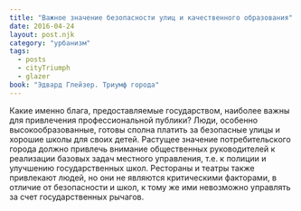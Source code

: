 ```yaml
---
title: "Важное значение безопасности улиц и качественного образования"
date: 2016-04-24
layout: post.njk
category: "урбанизм"
tags:
  - posts
  - cityTriumph
  - glazer
book: "Эдвард Глейзер. Триумф города"
---
```


Какие именно блага, предоставляемые государством, наиболее важны для привлечения профессиональной публики? Люди, особенно высокообразованные, готовы сполна платить за безопасные улицы и хорошие школы для своих детей. Растущее значение потребительского города должно привлечь внимание общественных руководителей к реализации базовых задач местного управления, т.е. к полиции и улучшению государственных школ. Рестораны и театры также привлекают людей, но они не являются критическими факторами, в отличие от безопасности и школ, к тому же ими невозможно управлять за счет государственных рычагов.
